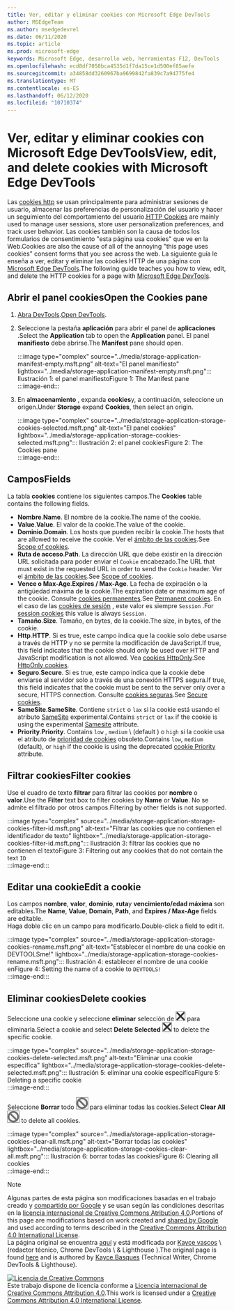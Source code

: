 ```yaml
---
title: Ver, editar y eliminar cookies con Microsoft Edge DevTools
author: MSEdgeTeam
ms.author: msedgedevrel
ms.date: 06/11/2020
ms.topic: article
ms.prod: microsoft-edge
keywords: Microsoft Edge, desarrollo web, herramientas F12, DevTools
ms.openlocfilehash: ecd8df7058bca4535d1f7da15ce1d500ef85aefe
ms.sourcegitcommit: a34858dd3260967ba9699842fa839c7a94775fe4
ms.translationtype: MT
ms.contentlocale: es-ES
ms.lasthandoff: 06/12/2020
ms.locfileid: "10710374"
---
```

<!-- Copyright Kayce Basques 

   Licensed under the Apache License, Version 2.0 (the "License");
   you may not use this file except in compliance with the License.
   You may obtain a copy of the License at

       https://www.apache.org/licenses/LICENSE-2.0

   Unless required by applicable law or agreed to in writing, software
   distributed under the License is distributed on an "AS IS" BASIS,
   WITHOUT WARRANTIES OR CONDITIONS OF ANY KIND, either express or implied.
   See the License for the specific language governing permissions and
   limitations under the License.  -->

# <span data-ttu-id="db9fe-103">Ver, editar y eliminar cookies con Microsoft Edge DevTools</span><span class="sxs-lookup"><span data-stu-id="db9fe-103">View, edit, and delete cookies with Microsoft Edge DevTools</span></span>  

<span data-ttu-id="db9fe-104">Las [cookies http][MDNHTTPCookies] se usan principalmente para administrar sesiones de usuario, almacenar las preferencias de personalización del usuario y hacer un seguimiento del comportamiento del usuario.</span><span class="sxs-lookup"><span data-stu-id="db9fe-104">[HTTP Cookies][MDNHTTPCookies] are mainly used to manage user sessions, store user personalization preferences, and track user behavior.</span></span>  <span data-ttu-id="db9fe-105">Las cookies también son la causa de todos los formularios de consentimiento "esta página usa cookies" que ve en la Web.</span><span class="sxs-lookup"><span data-stu-id="db9fe-105">Cookies are also the cause of all of the annoying "this page uses cookies" consent forms that you see across the web.</span></span>  <span data-ttu-id="db9fe-106">La siguiente guía le enseña a ver, editar y eliminar las cookies HTTP de una página con [Microsoft Edge DevTools][MicrosoftEdgeDevTools].</span><span class="sxs-lookup"><span data-stu-id="db9fe-106">The following guide teaches you how to view, edit, and delete the HTTP cookies for a page with [Microsoft Edge DevTools][MicrosoftEdgeDevTools].</span></span>  

## <span data-ttu-id="db9fe-107">Abrir el panel cookies</span><span class="sxs-lookup"><span data-stu-id="db9fe-107">Open the Cookies pane</span></span>  

1.  <span data-ttu-id="db9fe-108">[Abra DevTools][DevToolsOpen].</span><span class="sxs-lookup"><span data-stu-id="db9fe-108">[Open DevTools][DevToolsOpen].</span></span>  
1.  <span data-ttu-id="db9fe-109">Seleccione la pestaña **aplicación** para abrir el panel de **aplicaciones** .</span><span class="sxs-lookup"><span data-stu-id="db9fe-109">Select the **Application** tab to open the **Application** panel.</span></span>  <span data-ttu-id="db9fe-110">El panel **manifiesto** debe abrirse.</span><span class="sxs-lookup"><span data-stu-id="db9fe-110">The **Manifest** pane should open.</span></span>  
    
    :::image type="complex" source="../media/storage-application-manifest-empty.msft.png" alt-text="El panel manifiesto" lightbox="../media/storage-application-manifest-empty.msft.png":::
       <span data-ttu-id="db9fe-112">Ilustración 1: el panel manifiesto</span><span class="sxs-lookup"><span data-stu-id="db9fe-112">Figure 1:  The Manifest pane</span></span>  
    :::image-end:::  

1.  <span data-ttu-id="db9fe-113">En **almacenamiento** , expanda **cookies**y, a continuación, seleccione un origen.</span><span class="sxs-lookup"><span data-stu-id="db9fe-113">Under **Storage** expand **Cookies**, then select an origin.</span></span>  
    
    :::image type="complex" source="../media/storage-application-storage-cookies-selected.msft.png" alt-text="El panel cookies" lightbox="../media/storage-application-storage-cookies-selected.msft.png":::
       <span data-ttu-id="db9fe-115">Ilustración 2: el panel cookies</span><span class="sxs-lookup"><span data-stu-id="db9fe-115">Figure 2:  The Cookies pane</span></span>  
    :::image-end:::  

## <span data-ttu-id="db9fe-116">Campos</span><span class="sxs-lookup"><span data-stu-id="db9fe-116">Fields</span></span>  

<span data-ttu-id="db9fe-117">La tabla **cookies** contiene los siguientes campos.</span><span class="sxs-lookup"><span data-stu-id="db9fe-117">The **Cookies** table contains the following fields.</span></span>  

*   <span data-ttu-id="db9fe-118">**Nombre**.</span><span class="sxs-lookup"><span data-stu-id="db9fe-118">**Name**.</span></span>  <span data-ttu-id="db9fe-119">El nombre de la cookie.</span><span class="sxs-lookup"><span data-stu-id="db9fe-119">The name of the cookie.</span></span>  
*   <span data-ttu-id="db9fe-120">**Value**.</span><span class="sxs-lookup"><span data-stu-id="db9fe-120">**Value**.</span></span>  <span data-ttu-id="db9fe-121">El valor de la cookie.</span><span class="sxs-lookup"><span data-stu-id="db9fe-121">The value of the cookie.</span></span>  
*   <span data-ttu-id="db9fe-122">**Dominio**.</span><span class="sxs-lookup"><span data-stu-id="db9fe-122">**Domain**.</span></span>  <span data-ttu-id="db9fe-123">Los hosts que pueden recibir la cookie.</span><span class="sxs-lookup"><span data-stu-id="db9fe-123">The hosts that are allowed to receive the cookie.</span></span>  <span data-ttu-id="db9fe-124">Ver el [ámbito de las cookies][MDNHTTPCookiesScope].</span><span class="sxs-lookup"><span data-stu-id="db9fe-124">See [Scope of cookies][MDNHTTPCookiesScope].</span></span>  
*   <span data-ttu-id="db9fe-125">**Ruta de acceso**.</span><span class="sxs-lookup"><span data-stu-id="db9fe-125">**Path**.</span></span>  <span data-ttu-id="db9fe-126">La dirección URL que debe existir en la dirección URL solicitada para poder enviar el `Cookie` encabezado.</span><span class="sxs-lookup"><span data-stu-id="db9fe-126">The URL that must exist in the requested URL in order to send the `Cookie` header.</span></span>  <span data-ttu-id="db9fe-127">Ver el [ámbito de las cookies][MDNHTTPCookiesScope].</span><span class="sxs-lookup"><span data-stu-id="db9fe-127">See [Scope of cookies][MDNHTTPCookiesScope].</span></span>  
*   <span data-ttu-id="db9fe-128">**Vence o Max-Age**.</span><span class="sxs-lookup"><span data-stu-id="db9fe-128">**Expires / Max-Age**.</span></span>  <span data-ttu-id="db9fe-129">La fecha de expiración o la antigüedad máxima de la cookie.</span><span class="sxs-lookup"><span data-stu-id="db9fe-129">The expiration date or maximum age of the cookie.</span></span>  <span data-ttu-id="db9fe-130">Consulte [cookies permanentes][MDNHTTPCookiesPermanent].</span><span class="sxs-lookup"><span data-stu-id="db9fe-130">See [Permanent cookies][MDNHTTPCookiesPermanent].</span></span>  <span data-ttu-id="db9fe-131">En el caso de las [cookies de sesión][MDNHTTPCookiesSession] , este valor es siempre `Session` .</span><span class="sxs-lookup"><span data-stu-id="db9fe-131">For [session cookies][MDNHTTPCookiesSession] this value is always `Session`.</span></span>  
*   <span data-ttu-id="db9fe-132">**Tamaño**.</span><span class="sxs-lookup"><span data-stu-id="db9fe-132">**Size**.</span></span>  <span data-ttu-id="db9fe-133">Tamaño, en bytes, de la cookie.</span><span class="sxs-lookup"><span data-stu-id="db9fe-133">The size, in bytes, of the cookie.</span></span>  
*   <span data-ttu-id="db9fe-134">**Http**.</span><span class="sxs-lookup"><span data-stu-id="db9fe-134">**HTTP**.</span></span>  <span data-ttu-id="db9fe-135">Si es true, este campo indica que la cookie solo debe usarse a través de HTTP y no se permite la modificación de JavaScript.</span><span class="sxs-lookup"><span data-stu-id="db9fe-135">If true, this field indicates that the cookie should only be used over HTTP and JavaScript modification is not allowed.</span></span>  <span data-ttu-id="db9fe-136">Vea [cookies HttpOnly][MDNHTTPCookiesSecure].</span><span class="sxs-lookup"><span data-stu-id="db9fe-136">See [HttpOnly cookies][MDNHTTPCookiesSecure].</span></span>  
*   <span data-ttu-id="db9fe-137">**Seguro**.</span><span class="sxs-lookup"><span data-stu-id="db9fe-137">**Secure**.</span></span>  <span data-ttu-id="db9fe-138">Si es true, este campo indica que la cookie debe enviarse al servidor solo a través de una conexión HTTPS segura.</span><span class="sxs-lookup"><span data-stu-id="db9fe-138">If true, this field indicates that the cookie must be sent to the server only over a secure, HTTPS connection.</span></span>  <span data-ttu-id="db9fe-139">Consulte [cookies seguras][MDNHTTPCookiesSecure].</span><span class="sxs-lookup"><span data-stu-id="db9fe-139">See [Secure cookies][MDNHTTPCookiesSecure].</span></span>  
*   <span data-ttu-id="db9fe-140">**SameSite**.</span><span class="sxs-lookup"><span data-stu-id="db9fe-140">**SameSite**.</span></span>  <span data-ttu-id="db9fe-141">Contiene `strict` o `lax` si la cookie está usando el atributo [SameSite][MDNHTTPCookiesSamesite] experimental.</span><span class="sxs-lookup"><span data-stu-id="db9fe-141">Contains `strict` or `lax` if the cookie is using the experimental [Samesite][MDNHTTPCookiesSamesite] attribute.</span></span>  
*   <span data-ttu-id="db9fe-142">**Priority**.</span><span class="sxs-lookup"><span data-stu-id="db9fe-142">**Priority**.</span></span>  <span data-ttu-id="db9fe-143">Contains `low` , `medium` \ (default \) o `high` si la cookie usa el atributo de [prioridad de cookies][ChromiumIssue232693] obsoleto.</span><span class="sxs-lookup"><span data-stu-id="db9fe-143">Contains `low`, `medium` \(default\), or `high` if the cookie is using the deprecated [cookie Priority][ChromiumIssue232693] attribute.</span></span>

## <span data-ttu-id="db9fe-144">Filtrar cookies</span><span class="sxs-lookup"><span data-stu-id="db9fe-144">Filter cookies</span></span>  

<span data-ttu-id="db9fe-145">Use el cuadro de texto **filtrar** para filtrar las cookies por **nombre** o **valor**.</span><span class="sxs-lookup"><span data-stu-id="db9fe-145">Use the **Filter** text box to filter cookies by **Name** or **Value**.</span></span>  <span data-ttu-id="db9fe-146">No se admite el filtrado por otros campos.</span><span class="sxs-lookup"><span data-stu-id="db9fe-146">Filtering by other fields is not supported.</span></span>  

:::image type="complex" source="../media/storage-application-storage-cookies-filter-id.msft.png" alt-text="Filtrar las cookies que no contienen el identificador de texto" lightbox="../media/storage-application-storage-cookies-filter-id.msft.png":::
   <span data-ttu-id="db9fe-148">Ilustración 3: filtrar las cookies que no contienen el texto</span><span class="sxs-lookup"><span data-stu-id="db9fe-148">Figure 3:  Filtering out any cookies that do not contain the text</span></span> `ID`  
:::image-end:::  

## <span data-ttu-id="db9fe-149">Editar una cookie</span><span class="sxs-lookup"><span data-stu-id="db9fe-149">Edit a cookie</span></span>  

<span data-ttu-id="db9fe-150">Los campos **nombre**, **valor**, **dominio**, **ruta**y **vencimiento/edad máxima** son editables.</span><span class="sxs-lookup"><span data-stu-id="db9fe-150">The **Name**, **Value**, **Domain**, **Path**, and **Expires / Max-Age** fields are editable.</span></span>  
<span data-ttu-id="db9fe-151">Haga doble clic en un campo para modificarlo.</span><span class="sxs-lookup"><span data-stu-id="db9fe-151">Double-click a field to edit it.</span></span>  

:::image type="complex" source="../media/storage-application-storage-cookies-rename.msft.png" alt-text="Establecer el nombre de una cookie en DEVTOOLSme!" lightbox="../media/storage-application-storage-cookies-rename.msft.png":::
   <span data-ttu-id="db9fe-153">Ilustración 4: establecer el nombre de una cookie en</span><span class="sxs-lookup"><span data-stu-id="db9fe-153">Figure 4:  Setting the name of a cookie to</span></span> `DEVTOOLS!`  
:::image-end:::  

## <span data-ttu-id="db9fe-154">Eliminar cookies</span><span class="sxs-lookup"><span data-stu-id="db9fe-154">Delete cookies</span></span>  

<span data-ttu-id="db9fe-155">Seleccione una cookie y seleccione **eliminar** selección de ![ eliminación seleccionada ][ImageDeleteIcon] para eliminarla.</span><span class="sxs-lookup"><span data-stu-id="db9fe-155">Select a cookie and select **Delete Selected** ![Delete Selected][ImageDeleteIcon]  to delete the specific cookie.</span></span>  

:::image type="complex" source="../media/storage-application-storage-cookies-delete-selected.msft.png" alt-text="Eliminar una cookie específica" lightbox="../media/storage-application-storage-cookies-delete-selected.msft.png":::
   <span data-ttu-id="db9fe-157">Ilustración 5: eliminar una cookie específica</span><span class="sxs-lookup"><span data-stu-id="db9fe-157">Figure 5:  Deleting a specific cookie</span></span>  
:::image-end:::  

<span data-ttu-id="db9fe-158">Seleccione **Borrar** todo ![ Borrar todo ][ImageClearIcon] para eliminar todas las cookies.</span><span class="sxs-lookup"><span data-stu-id="db9fe-158">Select **Clear All** ![Clear All][ImageClearIcon]  to delete all cookies.</span></span>  

:::image type="complex" source="../media/storage-application-storage-cookies-clear-all.msft.png" alt-text="Borrar todas las cookies" lightbox="../media/storage-application-storage-cookies-clear-all.msft.png":::
   <span data-ttu-id="db9fe-160">Ilustración 6: borrar todas las cookies</span><span class="sxs-lookup"><span data-stu-id="db9fe-160">Figure 6:  Clearing all cookies</span></span>  
:::image-end:::  

<!-- image links -->  

[ImageClearIcon]: ../media/clear-icon.msft.png  
[ImageDeleteIcon]: ../media/delete-icon.msft.png  

<!-- links -->  

[MicrosoftEdgeDevTools]: /microsoft-edge/devtools-guide-chromium "Herramientas para desarrolladores de Microsoft Edge (cromo)"  
[DevToolsOpen]: /microsoft-edge/devtools-guide-chromium/open "Abrir Microsoft Edge DevTools"  

[ChromiumIssue232693]: https://bugs.chromium.org/p/chromium/issues/detail?id=232693 "Error de cromo 232693: campo de prioridad de implementación de cookies | Errores de cromo"  

[MDNHTTPCookies]: https://developer.mozilla.org/docs/Web/HTTP/Cookies "Cookies HTTP | MDN"  
[MDNHTTPCookiesPermanent]: https://developer.mozilla.org/docs/Web/HTTP/Cookies#Permanent_cookies "Cookies HTTP: cookies permanentes | MDN"  
[MDNHTTPCookiesSamesite]: https://developer.mozilla.org/docs/Web/HTTP/Cookies#SameSite_cookies "Cookies HTTP: cookies SameSite | MDN"  
[MDNHTTPCookiesScope]: https://developer.mozilla.org/docs/Web/HTTP/Cookies#Scope_of_cookies "Cookies HTTP: ámbito de las cookies | MDN"  
[MDNHTTPCookiesSecure]: https://developer.mozilla.org/docs/Web/HTTP/Cookies#Secure_and_HttpOnly_cookies "Cookies HTTP: cookies seguras y HttpOnly | MDN"  
[MDNHTTPCookiesSession]: https://developer.mozilla.org/docs/Web/HTTP/Cookies#Session_cookies "Cookies HTTP: cookies de sesión | MDN"  

> [!NOTE]
> <span data-ttu-id="db9fe-170">Algunas partes de esta página son modificaciones basadas en el trabajo creado y [compartido por Google][GoogleSitePolicies] y se usan según las condiciones descritas en la [licencia internacional de Creative Commons Atribution 4,0][CCA4IL].</span><span class="sxs-lookup"><span data-stu-id="db9fe-170">Portions of this page are modifications based on work created and [shared by Google][GoogleSitePolicies] and used according to terms described in the [Creative Commons Attribution 4.0 International License][CCA4IL].</span></span>  
> <span data-ttu-id="db9fe-171">La página original se encuentra [aquí](https://developers.google.com/web/tools/chrome-devtools/storage/cookies) y está modificada por [Kayce vascos][KayceBasques] \ (redactor técnico, Chrome DevTools \ & Lighthouse \).</span><span class="sxs-lookup"><span data-stu-id="db9fe-171">The original page is found [here](https://developers.google.com/web/tools/chrome-devtools/storage/cookies) and is authored by [Kayce Basques][KayceBasques] \(Technical Writer, Chrome DevTools \& Lighthouse\).</span></span>  

[![Licencia de Creative Commons][CCby4Image]][CCA4IL]  
<span data-ttu-id="db9fe-173">Este trabajo dispone de licencia conforme a [Licencia internacional de Creative Commons Attribution 4.0][CCA4IL].</span><span class="sxs-lookup"><span data-stu-id="db9fe-173">This work is licensed under a [Creative Commons Attribution 4.0 International License][CCA4IL].</span></span>  

[CCA4IL]: https://creativecommons.org/licenses/by/4.0  
[CCby4Image]: https://i.creativecommons.org/l/by/4.0/88x31.png  
[GoogleSitePolicies]: https://developers.google.com/terms/site-policies  
[KayceBasques]: https://developers.google.com/web/resources/contributors/kaycebasques  
